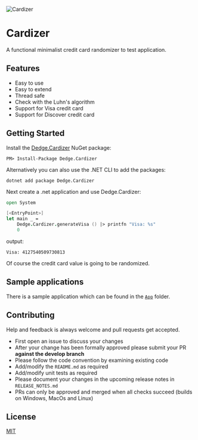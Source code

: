 ![Cardizer](https://raw.githubusercontent.com/d-edge/cardizer/main/cardizer.png)

# Cardizer

A functional minimalist credit card randomizer to test application.

## Features

* Easy to use
* Easy to extend
* Thread safe
* Check with the Luhn's algorithm
* Support for Visa credit card
* Support for Discover credit card

## Getting Started

Install the [Dedge.Cardizer](https://www.nuget.org/packages/Dedge.Cardizer) NuGet package:

    PM> Install-Package Dedge.Cardizer

Alternatively you can also use the .NET CLI to add the packages:

    dotnet add package Dedge.Cardizer

Next create a .net application and use Dedge.Cardizer:

```fsharp
open System

[<EntryPoint>]
let main _ =
    Dedge.Cardizer.generateVisa () |> printfn "Visa: %s"
    0
```

output:

    Visa: 4127540509730813

Of course the credit card value is going to be randomized.

## Sample applications

There is a sample application which can be found in the [`App`](https://github.com/d-edge/Cardizer/tree/main/src/App) folder.

## Contributing

Help and feedback is always welcome and pull requests get accepted.

- First open an issue to discuss your changes
- After your change has been formally approved please submit your PR **against the develop branch**
- Please follow the code convention by examining existing code
- Add/modify the `README.md` as required
- Add/modify unit tests as required
- Please document your changes in the upcoming release notes in `RELEASE_NOTES.md`
- PRs can only be approved and merged when all checks succeed (builds on Windows, MacOs and Linux)

## License

[MIT](https://raw.githubusercontent.com/d-edge/cardizer/main/LICENSE)
